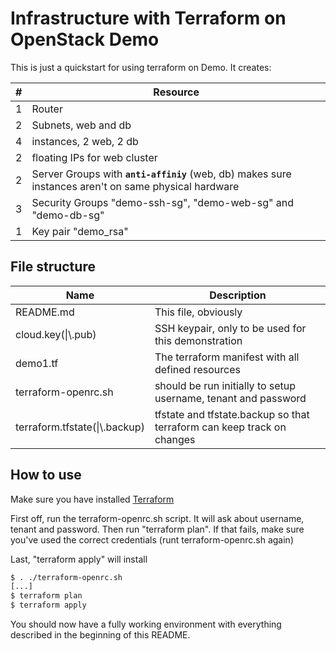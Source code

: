 # Infrastructure with Terraform on OpenStack Demo

This is just a quickstart for using terraform on Demo. It creates:

| \# | Resource |
|----|----------|
1 | Router
2 | Subnets, web and db
4 | instances, 2 web, 2 db
2 | floating IPs for web cluster
2 | Server Groups with **`anti-affiniy`** (web, db) makes sure instances aren't on same physical hardware
3 | Security Groups "demo-ssh-sg", "demo-web-sg" and "demo-db-sg"
1 | Key pair "demo\_rsa"


## File structure
| Name | Description |
|------|-------------|
README.md | This file, obviously
cloud.key(\|\\.pub) | SSH keypair, only to be used for this demonstration
demo1.tf | The terraform manifest with all defined resources
terraform-openrc.sh | should be run initially to setup username, tenant and password
terraform.tfstate(\|\\.backup) | tfstate and tfstate.backup so that terraform can keep track on changes


## How to use

Make sure you have installed [Terraform](https://www.terraform.io/)

First off, run the terraform-openrc.sh script. It will ask about username, tenant and password. Then run "terraform plan". If that fails, make sure you've used the correct credentials (runt terraform-openrc.sh again)

Last, "terraform apply" will install

```bash
$ . ./terraform-openrc.sh
[...]
$ terraform plan
$ terraform apply
```

You should now have a fully working environment with everything described in the beginning of this README.

